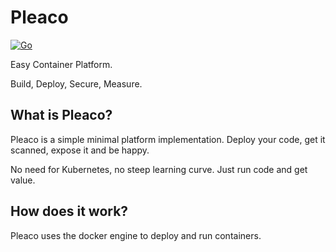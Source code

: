 # Pleaco

[![Go](https://github.com/pleaco/pleaco/actions/workflows/go.yml/badge.svg)](https://github.com/pleaco/pleaco/actions/workflows/go.yml)

Easy Container Platform.


Build, Deploy, Secure, Measure.


## What is Pleaco?

Pleaco is a simple minimal platform implementation. Deploy your code, get it scanned, expose it and be happy.

No need for Kubernetes, no steep learning curve. Just run code and get value.

## How does it work?

Pleaco uses the docker engine to deploy and run containers.
